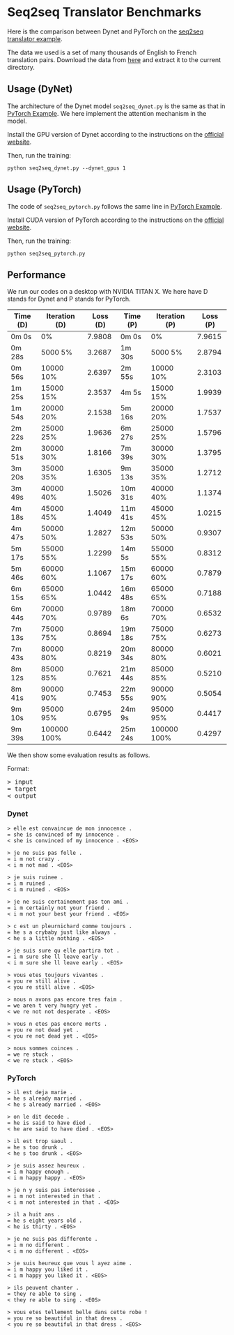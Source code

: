 # Seq2seq Translator Benchmarks

Here is the comparison between Dynet and PyTorch on the [seq2seq translator example](https://pytorch.org/tutorials/intermediate/seq2seq_translation_tutorial.html).

The data we used is a set of many thousands of English to French translation pairs. Download the data from [here](https://download.pytorch.org/tutorial/data.zip) and extract it to the current directory.

## Usage (DyNet)

The architecture of the Dynet model `seq2seq_dynet.py` is the same as that in [PyTorch Example](https://pytorch.org/tutorials/intermediate/seq2seq_translation_tutorial.html). We here implement the attention mechanism in the model.

Install the GPU version of Dynet according to the instructions on the [official website](http://dynet.readthedocs.io/en/latest/python.html#installing-a-cutting-edge-and-or-gpu-version).

Then, run the training:

    python seq2seq_dynet.py --dynet_gpus 1

## Usage (PyTorch)

The code of `seq2seq_pytorch.py` follows the same line in [PyTorch Example](https://pytorch.org/tutorials/intermediate/seq2seq_translation_tutorial.html). 

Install CUDA version of PyTorch according to the instructions on the [official website](http://pytorch.org/).

Then, run the training:

    python seq2seq_pytorch.py

## Performance

We run our codes on a desktop with NVIDIA TITAN X. We here have D stands for Dynet and P stands for PyTorch.

| Time (D) | Iteration (D) | Loss (D) | Time (P) | Iteration (P) | Loss (P)|
| --- | --- | --- | --- | --- | --- |
| 0m 0s | 0% | 7.9808 | 0m 0s | 0% | 7.9615 |
| 0m 28s | 5000 5% | 3.2687 | 1m 30s | 5000 5% | 2.8794 |
| 0m 56s | 10000 10% | 2.6397 | 2m 55s | 10000 10% | 2.3103 |
| 1m 25s | 15000 15% | 2.3537 | 4m 5s | 15000 15% | 1.9939 |
| 1m 54s | 20000 20% | 2.1538 | 5m 16s | 20000 20% | 1.7537 |
| 2m 22s | 25000 25% | 1.9636 | 6m 27s | 25000 25% | 1.5796 |
| 2m 51s | 30000 30% | 1.8166 | 7m 39s | 30000 30% | 1.3795 |
| 3m 20s | 35000 35% | 1.6305 | 9m 13s | 35000 35% | 1.2712 |
| 3m 49s | 40000 40% | 1.5026 | 10m 31s | 40000 40% | 1.1374 |
| 4m 18s | 45000 45% | 1.4049 | 11m 41s | 45000 45% | 1.0215 |
| 4m 47s | 50000 50% | 1.2827 | 12m 53s | 50000 50% | 0.9307 |
| 5m 17s | 55000 55% | 1.2299 | 14m 5s | 55000 55% | 0.8312 |
| 5m 46s | 60000 60% | 1.1067 | 15m 17s | 60000 60% | 0.7879 |
| 6m 15s | 65000 65% | 1.0442 | 16m 48s | 65000 65% | 0.7188 |
| 6m 44s | 70000 70% | 0.9789 | 18m 6s | 70000 70% | 0.6532 |
| 7m 13s | 75000 75% | 0.8694 | 19m 18s | 75000 75% | 0.6273 |
| 7m 43s | 80000 80% | 0.8219 | 20m 34s | 80000 80% | 0.6021 |
| 8m 12s | 85000 85% | 0.7621 | 21m 44s | 85000 85% | 0.5210 |
| 8m 41s | 90000 90% | 0.7453 | 22m 55s | 90000 90% | 0.5054 |
| 9m 10s | 95000 95% | 0.6795 | 24m 9s | 95000 95% | 0.4417 |
| 9m 39s | 100000 100% | 0.6442 | 25m 24s | 100000 100% | 0.4297 |

We then show some evaluation results as follows.

Format:

<pre>
> input 
= target 
< output
</pre>

### Dynet

```
> elle est convaincue de mon innocence .
= she is convinced of my innocence .
< she is convinced of my innocence . <EOS>

> je ne suis pas folle .
= i m not crazy .
< i m not mad . <EOS>

> je suis ruinee .
= i m ruined .
< i m ruined . <EOS>

> je ne suis certainement pas ton ami .
= i m certainly not your friend .
< i m not your best your friend . <EOS>

> c est un pleurnichard comme toujours .
= he s a crybaby just like always .
< he s a little nothing . <EOS>

> je suis sure qu elle partira tot .
= i m sure she ll leave early .
< i m sure she ll leave early . <EOS>

> vous etes toujours vivantes .
= you re still alive .
< you re still alive . <EOS>

> nous n avons pas encore tres faim .
= we aren t very hungry yet .
< we re not not desperate . <EOS>

> vous n etes pas encore morts .
= you re not dead yet .
< you re not dead yet . <EOS>

> nous sommes coinces .
= we re stuck .
< we re stuck . <EOS>
```

### PyTorch

```
> il est deja marie .
= he s already married .
< he s already married . <EOS>

> on le dit decede .
= he is said to have died .
< he are said to have died . <EOS>

> il est trop saoul .
= he s too drunk .
< he s too drunk . <EOS>

> je suis assez heureux .
= i m happy enough .
< i m happy happy . <EOS>

> je n y suis pas interessee .
= i m not interested in that .
< i m not interested in that . <EOS>

> il a huit ans .
= he s eight years old .
< he is thirty . <EOS>

> je ne suis pas differente .
= i m no different .
< i m no different . <EOS>

> je suis heureux que vous l ayez aime .
= i m happy you liked it .
< i m happy you liked it . <EOS>

> ils peuvent chanter .
= they re able to sing .
< they re able to sing . <EOS>

> vous etes tellement belle dans cette robe !
= you re so beautiful in that dress .
< you re so beautiful in that dress . <EOS>
```
